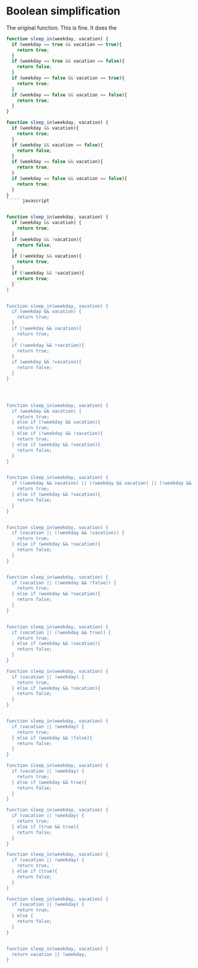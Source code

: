 # Boolean simplification

The original function. This is fine. It does the

```javascript
function sleep_in(weekday, vacation) {
  if (weekday == true && vacation == true){
    return true;
  }
  if (weekday == true && vacation == false){
    return false;
  }
  if (weekday == false && vacation == true){
    return true;
  }
  if (weekday == false && vacation == false){
    return true;
  }
}
```

```javascript
function sleep_in(weekday, vacation) {
  if (weekday && vacation){
    return true;
  }
  if (weekday && vacation == false){
    return false;
  }
  if (weekday == false && vacation){
    return true;
  }
  if (weekday == false && vacation == false){
    return true;
  }
}
``````javascript


function sleep_in(weekday, vacation) {
  if (weekday && vacation) {
    return true;
  }
  if (weekday && !vacation){
    return false;
  }
  if (!weekday && vacation){
    return true;
  }
  if (!weekday && !vacation){
    return true;
  }```
}


function sleep_in(weekday, vacation) {
  if (weekday && vacation) {
    return true;
  }
  if (!weekday && vacation){
    return true;
  }
  if (!weekday && !vacation){
    return true;
  }
  if (weekday && !vacation){
    return false;
  }
}




function sleep_in(weekday, vacation) {
  if (weekday && vacation) {
    return true;
  } else if (!weekday && vacation){
    return true;
  } else if (!weekday && !vacation){
    return true;
  } else if (weekday && !vacation){
    return false;
  }
}


function sleep_in(weekday, vacation) {
  if ((weekday && vacation) || (!weekday && vacation) || (!weekday && !vacation)) {
    return true;
  } else if (weekday && !vacation){
    return false;
  }
}


function sleep_in(weekday, vacation) {
  if (vacation || (!weekday && !vacation)) {
    return true;
  } else if (weekday && !vacation){
    return false;
  }
}


function sleep_in(weekday, vacation) {
  if (vacation || (!weekday && !false)) {
    return true;
  } else if (weekday && !vacation){
    return false;
  }
}


function sleep_in(weekday, vacation) {
  if (vacation || (!weekday && true)) {
    return true;
  } else if (weekday && !vacation){
    return false;
  }
}

function sleep_in(weekday, vacation) {
  if (vacation || !weekday) {
    return true;
  } else if (weekday && !vacation){
    return false;
  }
}


function sleep_in(weekday, vacation) {
  if (vacation || !weekday) {
    return true;
  } else if (weekday && !false){
    return false;
  }
}

function sleep_in(weekday, vacation) {
  if (vacation || !weekday) {
    return true;
  } else if (weekday && true){
    return false;
  }
}

function sleep_in(weekday, vacation) {
  if (vacation || !weekday) {
    return true;
  } else if (true && true){
    return false;
  }
}

function sleep_in(weekday, vacation) {
  if (vacation || !weekday) {
    return true;
  } else if (true){
    return false;
  }
}

function sleep_in(weekday, vacation) {
  if (vacation || !weekday) {
    return true;
  } else {
    return false;
  }
}


function sleep_in(weekday, vacation) {
  return vacation || !weekday;
}
